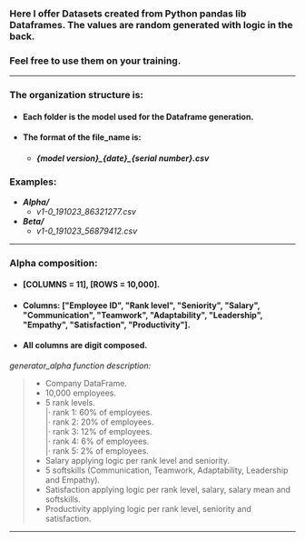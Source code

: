 ### Here I offer Datasets created from Python pandas lib Dataframes. The values are random generated with logic in the back.
### Feel free to use them on your training.
----
 
### The organization structure is:
* #### Each folder is the model used for the Dataframe generation.
* #### The format of the file_name is:
    - ##### {**model version**}\_{**date**}\_{**serial number**}.csv
### Examples:
* ***Alpha/***
    - *v1-0_191023_86321277.csv*
* ***Beta/***
    - *v1-0_191023_56879412.csv*
 ----

 ### **Alpha** composition:
* #### [**COLUMNS** = 11], [**ROWS** = 10,000].
* #### Columns: ["Employee ID", "Rank level", "Seniority", "Salary", "Communication", "Teamwork", "Adaptability", "Leadership", "Empathy", "Satisfaction", "Productivity"].
* #### All columns are digit composed.
*generator_alpha function description:*

>* Company DataFrame.  
>* 10,000 employees.  
>* 5 rank levels.  
    |· rank 1: 60% of employees.  
    |· rank 2: 20% of employees.  
    |· rank 3: 12% of employees.  
    |· rank 4: 6% of employees.  
    |· rank 5: 2% of employees.  
>* Salary applying logic per rank level and seniority.  
>* 5 softskills (Communication, Teamwork, Adaptability, Leadership and Empathy).  
>* Satisfaction applying logic per rank level, salary, salary mean and softskills.  
>* Productivity applying logic per rank level, seniority and satisfaction.   
----
